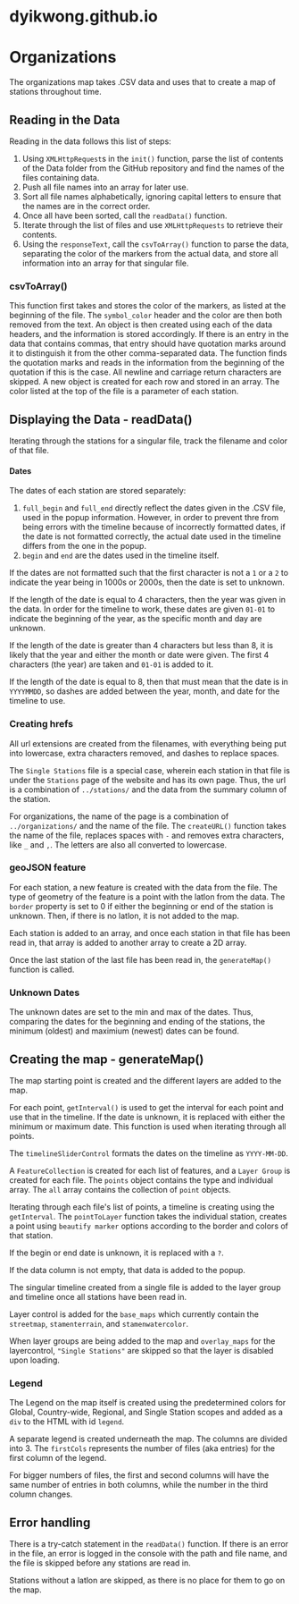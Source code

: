 # dyikwong.github.io

# Organizations

The organizations map takes .CSV data and uses that to create a map of stations throughout time. 

## Reading in the Data

Reading in the data follows this list of steps:
1. Using `XMLHttpRequest`s in the `init()` function, parse the list of contents of the Data folder from the GitHub repository and find the names of the files containing data.
2. Push all file names into an array for later use.
3. Sort all file names alphabetically, ignoring capital letters to ensure that the names are in the correct order.
4. Once all have been sorted, call the `readData()` function.
5. Iterate through the list of files and use `XMLHttpRequests` to retrieve their contents. 
6. Using the `responseText`, call the `csvToArray()` function to parse the data, separating the color of the markers from the actual data, and store all information into an array for that singular file.

### csvToArray()

This function first takes and stores the color of the markers, as listed at the beginning of the file. The `symbol_color` header and the color are then both removed from the text. An object is then created using each of the data headers, and the information is stored accordingly. If there is an entry in the data that contains commas, that entry should have quotation marks around it to distinguish it from the other comma-separated data. The function finds the quotation marks and reads in the information from the beginning of the quotation if this is the case. All newline and carriage return characters are skipped. A new object is created for each row and stored in an array. The color listed at the top of the file is a parameter of each station. 

## Displaying the Data - readData()
Iterating through the stations for a singular file, track the filename and color of that file. 

#### Dates
The dates of each station are stored separately:
1. `full_begin` and `full_end` directly reflect the dates given in the .CSV file, used in the popup information. However, in order to prevent thre from being errors with the timeline because of incorrectly formatted dates, if the date is not formatted correctly, the actual date used in the timeline differs from the one in the popup.
2. `begin` and `end` are the dates used in the timeline itself. 

If the dates are not formatted such that the first character is not a `1` or a `2` to indicate the year being in 1000s or 2000s, then the date is set to unknown.

If the length of the date is equal to 4 characters, then the year was given in the data. In order for the timeline to work, these dates are given `01-01` to indicate the beginning of the year, as the specific month and day are unknown. 

If the length of the date is greater than 4 characters but less than 8, it is likely that the year and either the month or date were given. The first 4 characters (the year) are taken and `01-01` is added to it.

If the length of the date is equal to 8, then that must mean that the date is in `YYYYMMDD`, so dashes are added between the year, month, and date for the timeline to use.

### Creating hrefs
All url extensions are created from the filenames, with everything being put into lowercase, extra characters removed, and dashes to replace spaces.

The `Single Stations` file is a special case, wherein each station in that file is under the `Stations` page of the website and has its own page. Thus, the url is a combination of `../stations/` and the data from the summary column of the station.

For organizations, the name of the page is a combination of `../organizations/` and the name of the file. The `createURL()` function takes the name of the file, replaces spaces with `-` and removes extra characters, like `_` and `,`. The letters are also all converted to lowercase.

### geoJSON feature
For each station, a new feature is created with the data from the file. The type of geometry of the feature is a point with the latlon from the data. The `border` property is set to 0 if either the beginning or end of the station is unknown. Then, if there is no latlon, it is not added to the map.

Each station is added to an array, and once each station in that file has been read in, that array is added to another array to create a 2D array.

Once the last station of the last file has been read in, the `generateMap()` function is called.

### Unknown Dates
The unknown dates are set to the min and max of the dates. Thus, comparing the dates for the beginning and ending of the stations, the minimum (oldest) and maximium (newest) dates can be found.


## Creating the map - generateMap()
The map starting point is created and the different layers are added to the map. 

For each point, `getInterval()` is used to get the interval for each point and use that in the timeline. If the date is unknown, it is replaced with either the minimum or maximum date. This function is used when iterating through all points.

The `timelineSliderControl` formats the dates on the timeline as `YYYY-MM-DD`. 

A `FeatureCollection` is created for each list of features, and a `Layer Group` is created for each file. The `points` object contains the type and individual array. The `all` array contains the collection of `point` objects.

Iterating through each file's list of points, a timeline is creating using the `getInterval`. The `pointToLayer` function takes the individual station, creates a point using `beautify marker` options according to the border and colors of that station.

If the begin or end date is unknown, it is replaced with a `?`.

If the data column is not empty, that data is added to the popup.

The singular timeline created from a single file is added to the layer group and timeline once all stations have been read in.

Layer control is added for the `base_maps` which currently contain the `streetmap`, `stamenterrain`, and `stamenwatercolor`. 

When layer groups are being added to the map and `overlay_maps` for the layercontrol, `"Single Stations"` are skipped so that the layer is disabled upon loading.

### Legend
The Legend on the map itself is created using the predetermined colors for Global, Country-wide, Regional, and Single Station scopes and added as a `div` to the HTML with id `legend`.

A separate legend is created underneath the map. The columns are divided into 3. The `firstCols` represents the number of files (aka entries) for the first column of the legend. 

For bigger numbers of files, the first and second columns will have the same number of entries in both columns, while the number in the third column changes.

## Error handling
There is a try-catch statement in the `readData()` function. If there is an error in the file, an error is logged in the console with the path and file name, and the file is skipped before any stations are read in.

Stations without a latlon are skipped, as there is no place for them to go on the map.
